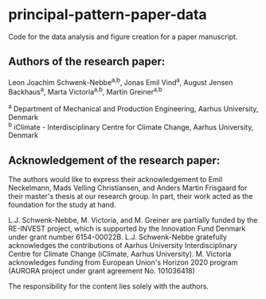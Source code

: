 # principal-pattern-paper-data
Code for the data analysis and figure creation for a paper manuscript.


## Authors of the research paper:
Leon Joachim Schwenk-Nebbe<sup>a,b</sup>, Jonas Emil Vind<sup>a</sup>, August Jensen Backhaus<sup>a</sup>, Marta Victoria<sup>a,b</sup>, Martin Greiner<sup>a,b</sup>

<sup>a</sup> Department of Mechanical and Production Engineering, Aarhus University, Denmark<br>
<sup>b</sup> iClimate - Interdisciplinary Centre for Climate Change, Aarhus University, Denmark

## Acknowledgement of the research paper:
The authors would like to express their acknowledgement to Emil Neckelmann, Mads Velling Christiansen, and Anders Martin Frisgaard for their master's thesis at our research group. In part, their work acted as the foundation for the study at hand.

L.J. Schwenk-Nebbe, M. Victoria, and M. Greiner are partially funded by the RE-INVEST project, which is supported by the Innovation Fund Denmark under grant number 6154-00022B. L.J. Schwenk-Nebbe gratefully acknowledges the contributions of Aarhus University Interdisciplinary Centre for Climate Change (iClimate, Aarhus University). M. Victoria acknowledges funding from European Union's Horizon 2020 program (AURORA project under grant agreement No. 101036418)

The responsibility for the content lies solely with the authors.
